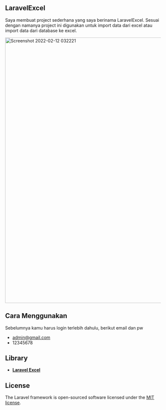 ## LaravelExcel

Saya membuat project sederhana yang saya berinama LaravelExcel. Sesuai dengan namanya project ini digunakan untuk import data dari excel atau import data dari database ke excel.

<img width="860" alt="Screenshot 2022-02-12 032221" src="https://user-images.githubusercontent.com/76255974/153666195-a94fef8c-9dfe-4428-aa55-22f90de056df.png">

## Cara Menggunakan
Sebelumnya kamu harus login terlebih dahulu, berikut email dan pw
- admin@gmail.com
- 12345678

## Library
- **[Laravel Excel](https://www.google.com/url?sa=t&rct=j&q=&esrc=s&source=web&cd=&cad=rja&uact=8&ved=2ahUKEwjm8t3Cwfj1AhWI8HMBHS4eD-oQFnoECA0QAQ&url=https%3A%2F%2Flaravel-excel.com%2F&usg=AOvVaw2KgWvWdNjmLi1CX5lJwhtq])**

## License

The Laravel framework is open-sourced software licensed under the [MIT license](https://opensource.org/licenses/MIT).
